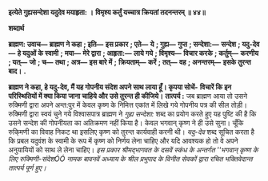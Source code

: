 **इत्येते गुह्यसन्देशा यदुदेव मयाहृता: ।** **विमृश्य कर्तुं यच्चात्र क्रियतां तदनन्तरम् ॥ ४४॥** 

**शब्दार्थ** 

**ब्राह्मण: उवाच—** **ब्राह्मण ने कहा** **; इति—** **इस प्रकार** **; एते—** **ये** **; गुह्य—** **गुप्त** **; सन्देशा:—** **सन्देश** **; यदु-देव—** **हे यदुओं के स्वामी** **;** **मया—** **मेरे द्वारा** **; आहृता:—** **लाये गये** **; विमृश्य—** **विचार करके** **; कर्तुम्—** **करणीय** **; यत्—** **जो** **; च—** **तथा** **; अत्र—** **इस बारे में** **;** **क्रियताम्—** **करें** **; तत्—** **वह** **; अनन्तरम्—** **इसके तुरन्त बाद।** **.** 

**ब्राह्मण ने कहा, हे यदु-देव, मैं यह गोपनीय संदेश अपने साथ लाया हूँ। कृपया सोचें-** **विचारें कि इन परिस्थितियों में क्या किया जाना चाहिये और उसे तुरन्त ही कीजिये।** **तात्पर्य :** जब ब्राह्मण आया तो उसने रुक्मिणी द्वारा अपने अन्त:पुर में केवल कृष्ण के निमित्त एकांत में लिखे गये गोपनीय पत्र की सील तोड़ी। रुक्मिणी द्वारा स्वयं चुने गये विश्वासपात्र ब्राह्मण ने *गुह्य सन्देशा:* शब्द का प्रयोग करते हुए यह पुष्टि की है कि उसने सन्देश की गोपनीयता का अतिक्रमण नहीं किया है। केवल भगवान् कृष्ण ने ही उसे सुना। चूँकि रुकि्मणी का विवाह निकट था इसलिए कृष्ण को तुरन्त कार्यवाही करनी थी। *यदु-देव* शब्द सूचित करता है कि प्रबल यदुवंश के स्वामी के रूप में कृष्ण को निर्णय लेना चाहिए और यदि आवश्यक हो तो वे अपने अनुयायियों को साथ ले लेना चाहिए। *इस प्रकार श्रीमद्भागवत के दसवें स्कंध के अन्तर्गत ''भगवान् कृष्ण के लिए रुक्मिणी-संदेशÓÓ* *नामक बावनवें अध्याय के श्रील प्रभुपाद के विनीत सेवकों द्वारा रचित भक्तिवेदान्त तात्पर्य पूर्ण हुए।* 
